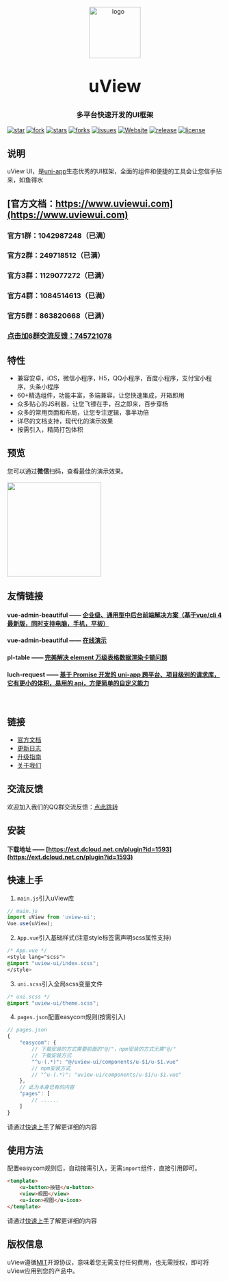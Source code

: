 <p align="center">
    <img alt="logo" src="https://uviewui.com/common/logo.png" width="120" height="120" style="margin-bottom: 10px;">
</p>
<h3 align="center" style="margin: 30px 0 30px;font-weight: bold;font-size:40px;">uView</h3>
<h3 align="center">多平台快速开发的UI框架</h3>

[![star](https://gitee.com/xuqu/uView/badge/star.svg?theme=gvp)](https://gitee.com/xuqu/uView/stargazers)
[![fork](https://gitee.com/xuqu/uView/badge/fork.svg?theme=gvp)](https://gitee.com/xuqu/uView/members)
[![stars](https://img.shields.io/github/stars/YanxinNet/uView?style=flat-square&logo=GitHub)](https://github.com/YanxinNet/uView)
[![forks](https://img.shields.io/github/forks/YanxinNet/uView?style=flat-square&logo=GitHub)](https://github.com/YanxinNet/uView)
[![issues](https://img.shields.io/github/issues/YanxinNet/uView?style=flat-square&logo=GitHub)](https://github.com/YanxinNet/uView/issues)
[![Website](https://img.shields.io/badge/uView-up-blue?style=flat-square)](https://uviewui.com)
[![release](https://img.shields.io/github/v/release/YanxinNet/uView?style=flat-square)](https://gitee.com/xuqu/uView/releases)
[![license](https://img.shields.io/github/license/YanxinNet/uView?style=flat-square)](https://en.wikipedia.org/wiki/MIT_License)

## 说明

uView UI，是[uni-app](https://uniapp.dcloud.io/)生态优秀的UI框架，全面的组件和便捷的工具会让您信手拈来，如鱼得水

## [官方文档：https://www.uviewui.com](https://www.uviewui.com)

### 官方1群：1042987248（已满）
### 官方2群：249718512（已满）
### 官方3群：1129077272（已满）
### 官方4群：1084514613（已满）
### 官方5群：863820668（已满）
### [点击加6群交流反馈：745721078](https://qm.qq.com/cgi-bin/qm/qr?k=nSvu1k6AFqHVvZhgN9FEavJPXIMyYCxY&jump_from=webapi)

## 特性

- 兼容安卓，iOS，微信小程序，H5，QQ小程序，百度小程序，支付宝小程序，头条小程序
- 60+精选组件，功能丰富，多端兼容，让您快速集成，开箱即用
- 众多贴心的JS利器，让您飞镖在手，召之即来，百步穿杨
- 众多的常用页面和布局，让您专注逻辑，事半功倍
- 详尽的文档支持，现代化的演示效果
- 按需引入，精简打包体积


## 预览

您可以通过**微信**扫码，查看最佳的演示效果。
<br>
<br>
<img src="https://uviewui.com/common/weixin_mini_qrcode.png" width="220" height="220" >


## 友情链接

#### **vue-admin-beautiful** —— [企业级、通用型中后台前端解决方案（基于vue/cli 4 最新版，同时支持电脑，手机，平板）](https://github.com/chuzhixin/vue-admin-beautiful)

#### **vue-admin-beautiful** —— [在线演示](http://beautiful.panm.cn/vue-admin-beautiful/#/index)

#### **pl-table** —— [ 完美解决 element 万级表格数据渲染卡顿问题](https://github.com/livelyPeng/pl-table)

#### **luch-request** —— [基于 Promise 开发的 uni-app 跨平台、项目级别的请求库，它有更小的体积，易用的 api，方便简单的自定义能力](https://www.quanzhan.co/luch-request/)
<br>

## 链接

- [官方文档](https://uviewui.com/)
- [更新日志](https://uviewui.com/components/changelog.html)
- [升级指南](https://uviewui.com/components/changelog.html)
- [关于我们](https://uviewui.com/cooperation/about.html)

## 交流反馈

欢迎加入我们的QQ群交流反馈：[点此跳转](https://www.uviewui.com/components/addQQGroup.html)

## 安装

#### **下载地址** —— [https://ext.dcloud.net.cn/plugin?id=1593](https://ext.dcloud.net.cn/plugin?id=1593)

## 快速上手

1. `main.js`引入uView库
```js
// main.js
import uView from 'uview-ui';
Vue.use(uView);
```

2. `App.vue`引入基础样式(注意style标签需声明scss属性支持)
```css
/* App.vue */
<style lang="scss">
@import "uview-ui/index.scss";
</style>
```

3. `uni.scss`引入全局scss变量文件
```css
/* uni.scss */
@import "uview-ui/theme.scss";
```

4. `pages.json`配置easycom规则(按需引入)

```js
// pages.json
{
	"easycom": {
		// 下载安装的方式需要前面的"@/"，npm安装的方式无需"@/"
		// 下载安装方式
		"^u-(.*)": "@/uview-ui/components/u-$1/u-$1.vue"
		// npm安装方式
		// "^u-(.*)": "uview-ui/components/u-$1/u-$1.vue"
	},
	// 此为本身已有的内容
	"pages": [
		// ......
	]
}
```

请通过[快速上手](https://uviewui.com/components/quickstart.html)了解更详细的内容

## 使用方法
配置easycom规则后，自动按需引入，无需`import`组件，直接引用即可。

```html
<template>
	<u-button>按钮</u-button>
	<view>视图</view>
	<u-icon>视图</u-icon>
</template>
```

请通过[快速上手](https://uviewui.com/components/quickstart.html)了解更详细的内容

## 版权信息
uView遵循[MIT](https://en.wikipedia.org/wiki/MIT_License)开源协议，意味着您无需支付任何费用，也无需授权，即可将uView应用到您的产品中。
